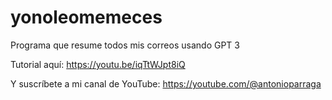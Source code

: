 # yonoleomemeces
Programa que resume todos mis correos usando GPT 3

Tutorial aquí: https://youtu.be/iqTtWJpt8iQ

Y suscríbete a mi canal de YouTube: https://youtube.com/@antonioparraga



